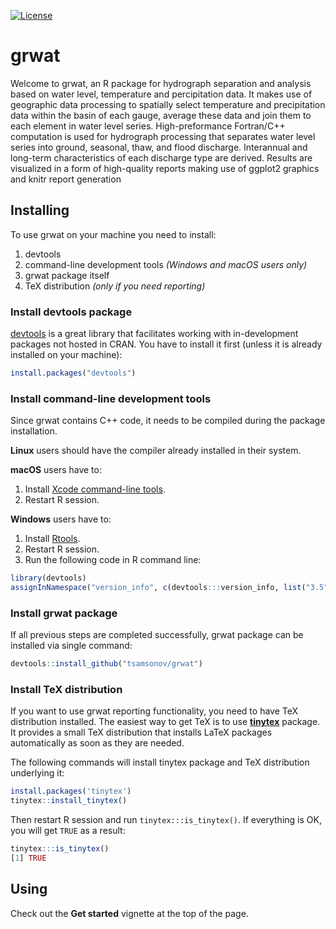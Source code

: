 [![License](http://img.shields.io/badge/license-GPL%20%28%3E=%202%29-brightgreen.svg?style=flat)](http://www.gnu.org/licenses/gpl-2.0.html)

# grwat

Welcome to grwat, an R package for hydrograph separation and analysis based on water level, temperature and percipitation data. It makes use of geographic data processing to spatially select temperature and precipitation data within the basin of each gauge, average these data and join them to each element in water level series. High-preformance Fortran/C++ computation is used for hydrograph processing that separates water level series into ground, seasonal, thaw, and flood discharge. Interannual and long-term characteristics of each discharge type are derived. Results are visualized in a form of high-quality reports making use of ggplot2 graphics and knitr report generation

## Installing

To use grwat on your machine you need to install:

1. devtools
2. command-line development tools _(Windows and macOS users only)_
3. grwat package itself
4. TeX distribution _(only if you need reporting)_

### Install devtools package

[devtools](https://cran.r-project.org/web/packages/devtools/index.html) is a great library that facilitates working with in-development packages not hosted in CRAN. You have to install it first (unless it is already installed on your machine):
```r
install.packages("devtools")
```

### Install command-line development tools

Since grwat contains C++ code, it needs to be compiled during the package installation. 

__Linux__ users should have the compiler already installed in their system. 

__macOS__ users have to:

1. Install [Xcode command-line tools](https://developer.apple.com/download/more/).
2. Restart R session.

__Windows__ users have to:

1. Install [Rtools](https://cran.r-project.org/bin/windows/Rtools/).
2. Restart R session.
3. Run the following code in R command line:

```r
library(devtools)
assignInNamespace("version_info", c(devtools:::version_info, list("3.5" = list(version_min = "3.3.0", version_max = "99.99.99", path = "bin"))), "devtools")
```

### Install grwat package

If all previous steps are completed successfully, grwat package can be installed via single command:
```r
devtools::install_github("tsamsonov/grwat")
```

### Install TeX distribution

If you want to use grwat reporting functionality, you need to have TeX distribution installed. The easiest way to get TeX is to use [__tinytex__](https://yihui.name/tinytex/) package. It provides a small TeX distribution that installs LaTeX packages automatically as soon as they are needed.

The following commands will install tinytex package and TeX distribution underlying it:
```r
install.packages('tinytex')
tinytex::install_tinytex()
```

Then restart R session and run `tinytex:::is_tinytex()`. If everything is OK, you will get `TRUE` as a result:
```r
tinytex:::is_tinytex()
[1] TRUE
```

## Using

Check out the __Get started__ vignette at the top of the page.